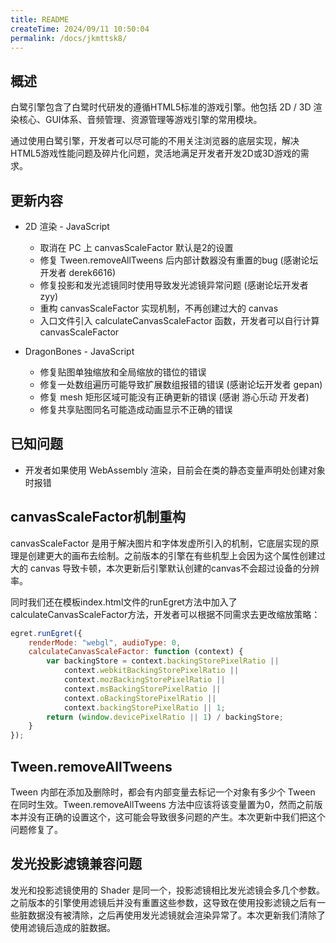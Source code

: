 ```yaml
---
title: README
createTime: 2024/09/11 10:50:04
permalink: /docs/jkmttsk8/
---
```


## 概述

白鹭引擎包含了白鹭时代研发的遵循HTML5标准的游戏引擎。他包括 2D / 3D 渲染核心、GUI体系、音频管理、资源管理等游戏引擎的常用模块。

通过使用白鹭引擎，开发者可以尽可能的不用关注浏览器的底层实现，解决HTML5游戏性能问题及碎片化问题，灵活地满足开发者开发2D或3D游戏的需求。

## 更新内容

* 2D 渲染 - JavaScript
    * 取消在 PC 上 canvasScaleFactor 默认是2的设置
    * 修复 Tween.removeAllTweens 后内部计数器没有重置的bug (感谢论坛开发者 derek6616)
    * 修复投影和发光滤镜同时使用导致发光滤镜异常问题 (感谢论坛开发者 zyy)
    * 重构 canvasScaleFactor 实现机制，不再创建过大的 canvas
    * 入口文件引入 calculateCanvasScaleFactor 函数，开发者可以自行计算 canvasScaleFactor

* DragonBones - JavaScript
    * 修复贴图单独缩放和全局缩放的错位的错误
    * 修复一处数组遍历可能导致扩展数组报错的错误 (感谢论坛开发者 gepan)
    * 修复 mesh 矩形区域可能没有正确更新的错误 (感谢 游心乐动 开发者)
    * 修复共享贴图同名可能造成动画显示不正确的错误

## 已知问题

* 开发者如果使用 WebAssembly 渲染，目前会在类的静态变量声明处创建对象时报错

## canvasScaleFactor机制重构
canvasScaleFactor 是用于解决图片和字体发虚所引入的机制，它底层实现的原理是创建更大的画布去绘制。之前版本的引擎在有些机型上会因为这个属性创建过大的 canvas 导致卡顿，本次更新后引擎默认创建的canvas不会超过设备的分辨率。

同时我们还在模板index.html文件的runEgret方法中加入了calculateCanvasScaleFactor方法，开发者可以根据不同需求去更改缩放策略：

~~~javascript
egret.runEgret({
    renderMode: "webgl", audioType: 0,
    calculateCanvasScaleFactor: function (context) {
        var backingStore = context.backingStorePixelRatio ||
            context.webkitBackingStorePixelRatio ||
            context.mozBackingStorePixelRatio ||
            context.msBackingStorePixelRatio ||
            context.oBackingStorePixelRatio ||
            context.backingStorePixelRatio || 1;
        return (window.devicePixelRatio || 1) / backingStore;
    }
});
~~~

## Tween.removeAllTweens
Tween 内部在添加及删除时，都会有内部变量去标记一个对象有多少个 Tween 在同时生效。Tween.removeAllTweens 方法中应该将该变量置为0，然而之前版本并没有正确的设置这个，这可能会导致很多问题的产生。本次更新中我们把这个问题修复了。

## 发光投影滤镜兼容问题
发光和投影滤镜使用的 Shader 是同一个，投影滤镜相比发光滤镜会多几个参数。之前版本的引擎使用滤镜后并没有重置这些参数，这导致在使用投影滤镜之后有一些脏数据没有被清除，之后再使用发光滤镜就会渲染异常了。本次更新我们清除了使用滤镜后造成的脏数据。
